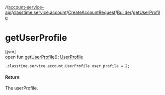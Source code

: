 //[account-service-api](../../../../index.md)/[classtime.service.account](../../index.md)/[CreateAccountRequest](../index.md)/[Builder](index.md)/[getUserProfile](get-user-profile.md)

# getUserProfile

[jvm]\
open fun [getUserProfile](get-user-profile.md)(): [UserProfile](../../-user-profile/index.md)

`.classtime.service.account.UserProfile user_profile = 2;`

#### Return

The userProfile.
